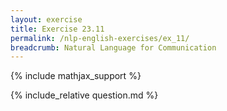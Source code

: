 ```yaml
---
layout: exercise
title: Exercise 23.11
permalink: /nlp-english-exercises/ex_11/
breadcrumb: Natural Language for Communication
---
```


{% include mathjax_support %}

<div><i class="arrow-up loader" data-chapter="nlp-english-exercises" data-exercise="ex_11" data-rating="0"></i></div>
{% include_relative question.md %}
